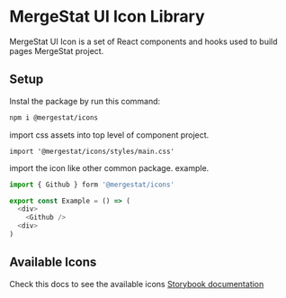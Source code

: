 # MergeStat UI Icon Library

MergeStat UI Icon is a set of React components and hooks used to build pages MergeStat project.

## Setup

Instal the package by run this command:

```sh
npm i @mergestat/icons
```

import css assets into top level of component project.

```
import '@mergestat/icons/styles/main.css'
```

import the icon like other common package. example.

```js
import { Github } form '@mergestat/icons'

export const Example = () => (
  <div>
    <Github />
  <div>
)
```

## Available Icons

Check this docs to see the available icons [Storybook documentation]()
